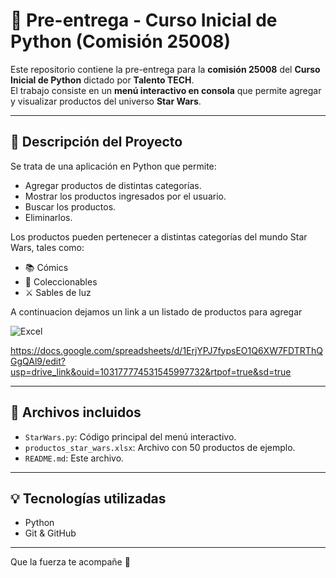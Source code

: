 # 🌌 Pre-entrega - Curso Inicial de Python (Comisión 25008)

Este repositorio contiene la pre-entrega para la **comisión 25008** del **Curso Inicial de Python** dictado por **Talento TECH**.  
El trabajo consiste en un **menú interactivo en consola** que permite agregar y visualizar productos del universo **Star Wars**.

---

## 🛒 Descripción del Proyecto

Se trata de una aplicación en Python que permite:

- Agregar productos de distintas categorías.
- Mostrar los productos ingresados por el usuario.
- Buscar los productos.
- Eliminarlos.

Los productos pueden pertenecer a distintas categorías del mundo Star Wars, tales como:

- 📚 Cómics
- 🧸 Coleccionables
- ⚔️ Sables de luz

A continuacion dejamos un link a un listado de productos para agregar 

![Excel](https://img.shields.io/badge/Excel-%230078D4?style=for-the-badge&logo=microsoft-excel&logoColor=white)

https://docs.google.com/spreadsheets/d/1ErjYPJ7fypsEO1Q6XW7FDTRThQGgQAl9/edit?usp=drive_link&ouid=103177774531545997732&rtpof=true&sd=true

---

## 📁 Archivos incluidos

- `StarWars.py`: Código principal del menú interactivo.
- `productos_star_wars.xlsx`: Archivo con 50 productos de ejemplo.
- `README.md`: Este archivo.

---

## 💡 Tecnologías utilizadas

- Python
- Git & GitHub

---

Que la fuerza te acompañe 💫
